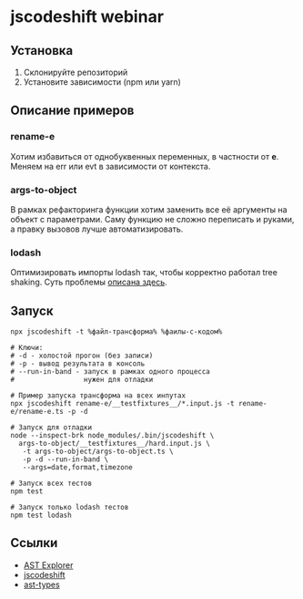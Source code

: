 # jscodeshift webinar

## Установка
1) Склонируйте репозиторий
2) Установите зависимости (npm или yarn)

## Описание примеров

### rename-e
Хотим избавиться от однобуквенных переменных, в частности от __e__. Меняем на err или evt в зависимости от контекста.

### args-to-object
В рамках рефакторинга функции хотим заменить все её аргументы на объект с параметрами. Саму функцию не сложно переписать и руками, а правку вызовов лучше автоматизировать.

### lodash
Оптимизировать импорты lodash так, чтобы корректно работал tree shaking.
Суть проблемы [описана здесь](https://tyapk.ru/blog/post/correct-way-to-import-lodash-methods).

## Запуск
```shell
npx jscodeshift -t %файл-трансформа% %фаилы-с-кодом%

# Ключи:
# -d - холостой прогон (без записи)
# -p - вывод результата в консоль
# --run-in-band - запуск в рамках одного процесса
#                 нужен для отладки

# Пример запуска трансформа на всех инпутах
npx jscodeshift rename-e/__testfixtures__/*.input.js -t rename-e/rename-e.ts -p -d

# Запуск для отладки
node --inspect-brk node_modules/.bin/jscodeshift \
  args-to-object/__testfixtures__/hard.input.js \
   -t args-to-object/args-to-object.ts \
   -p -d --run-in-band \
   --args=date,format,timezone

# Запуск всех тестов
npm test

# Запуск только lodash тестов
npm test lodash 
```

## Ссылки
- [AST Explorer](https://astexplorer.net/)
- [jscodeshift](https://github.com/facebook/jscodeshift)
- [ast-types](https://github.com/benjamn/ast-types)
